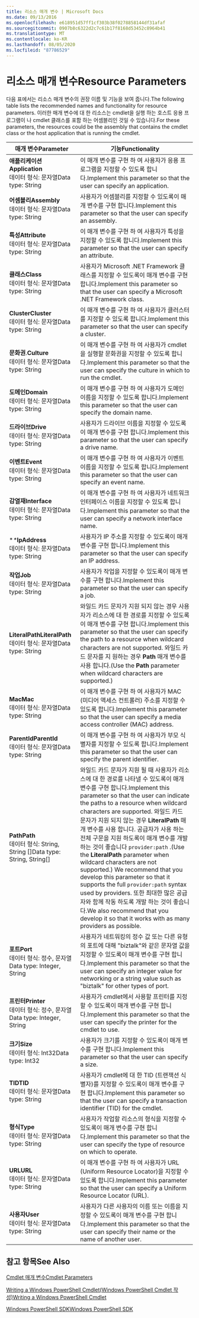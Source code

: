 ```yaml
---
title: 리소스 매개 변수 | Microsoft Docs
ms.date: 09/13/2016
ms.openlocfilehash: e618951d57ff1cf303b38f0278858144df31afaf
ms.sourcegitcommit: 0907b8c6322d2c7c61b17f8168d53452c8964b41
ms.translationtype: MT
ms.contentlocale: ko-KR
ms.lasthandoff: 08/05/2020
ms.locfileid: "87786529"
---
```

# <a name="resource-parameters"></a><span data-ttu-id="d2a4e-102">리소스 매개 변수</span><span class="sxs-lookup"><span data-stu-id="d2a4e-102">Resource Parameters</span></span>

<span data-ttu-id="d2a4e-103">다음 표에서는 리소스 매개 변수의 권장 이름 및 기능을 보여 줍니다.</span><span class="sxs-lookup"><span data-stu-id="d2a4e-103">The following table lists the recommended names and functionality for resource parameters.</span></span> <span data-ttu-id="d2a4e-104">이러한 매개 변수에 대 한 리소스는 cmdlet을 실행 하는 호스트 응용 프로그램이 나 cmdlet 클래스를 포함 하는 어셈블리인 것일 수 있습니다.</span><span class="sxs-lookup"><span data-stu-id="d2a4e-104">For these parameters, the resources could be the assembly that contains the cmdlet class or the host application that is running the cmdlet.</span></span>

|<span data-ttu-id="d2a4e-105">매개 변수</span><span class="sxs-lookup"><span data-stu-id="d2a4e-105">Parameter</span></span>|<span data-ttu-id="d2a4e-106">기능</span><span class="sxs-lookup"><span data-stu-id="d2a4e-106">Functionality</span></span>|
|---|---|
|<span data-ttu-id="d2a4e-107">**애플리케이션**</span><span class="sxs-lookup"><span data-stu-id="d2a4e-107">**Application**</span></span><br><span data-ttu-id="d2a4e-108">데이터 형식: 문자열</span><span class="sxs-lookup"><span data-stu-id="d2a4e-108">Data type: String</span></span>|<span data-ttu-id="d2a4e-109">이 매개 변수를 구현 하 여 사용자가 응용 프로그램을 지정할 수 있도록 합니다.</span><span class="sxs-lookup"><span data-stu-id="d2a4e-109">Implement this parameter so that the user can specify an application.</span></span>|
|<span data-ttu-id="d2a4e-110">**어셈블리**</span><span class="sxs-lookup"><span data-stu-id="d2a4e-110">**Assembly**</span></span><br><span data-ttu-id="d2a4e-111">데이터 형식: 문자열</span><span class="sxs-lookup"><span data-stu-id="d2a4e-111">Data type: String</span></span>|<span data-ttu-id="d2a4e-112">사용자가 어셈블리를 지정할 수 있도록이 매개 변수를 구현 합니다.</span><span class="sxs-lookup"><span data-stu-id="d2a4e-112">Implement this parameter so that the user can specify an assembly.</span></span>|
|<span data-ttu-id="d2a4e-113">**특성**</span><span class="sxs-lookup"><span data-stu-id="d2a4e-113">**Attribute**</span></span><br><span data-ttu-id="d2a4e-114">데이터 형식: 문자열</span><span class="sxs-lookup"><span data-stu-id="d2a4e-114">Data type: String</span></span>|<span data-ttu-id="d2a4e-115">이 매개 변수를 구현 하 여 사용자가 특성을 지정할 수 있도록 합니다.</span><span class="sxs-lookup"><span data-stu-id="d2a4e-115">Implement this parameter so that the user can specify an attribute.</span></span>|
|<span data-ttu-id="d2a4e-116">**클래스**</span><span class="sxs-lookup"><span data-stu-id="d2a4e-116">**Class**</span></span><br><span data-ttu-id="d2a4e-117">데이터 형식: 문자열</span><span class="sxs-lookup"><span data-stu-id="d2a4e-117">Data type: String</span></span>|<span data-ttu-id="d2a4e-118">사용자가 Microsoft .NET Framework 클래스를 지정할 수 있도록이 매개 변수를 구현 합니다.</span><span class="sxs-lookup"><span data-stu-id="d2a4e-118">Implement this parameter so that the user can specify a Microsoft .NET Framework class.</span></span>|
|<span data-ttu-id="d2a4e-119">**Cluster**</span><span class="sxs-lookup"><span data-stu-id="d2a4e-119">**Cluster**</span></span><br><span data-ttu-id="d2a4e-120">데이터 형식: 문자열</span><span class="sxs-lookup"><span data-stu-id="d2a4e-120">Data type: String</span></span>|<span data-ttu-id="d2a4e-121">이 매개 변수를 구현 하 여 사용자가 클러스터를 지정할 수 있도록 합니다.</span><span class="sxs-lookup"><span data-stu-id="d2a4e-121">Implement this parameter so that the user can specify a cluster.</span></span>|
|<span data-ttu-id="d2a4e-122">**문화권**.</span><span class="sxs-lookup"><span data-stu-id="d2a4e-122">**Culture**</span></span><br><span data-ttu-id="d2a4e-123">데이터 형식: 문자열</span><span class="sxs-lookup"><span data-stu-id="d2a4e-123">Data type: String</span></span>|<span data-ttu-id="d2a4e-124">이 매개 변수를 구현 하 여 사용자가 cmdlet을 실행할 문화권을 지정할 수 있도록 합니다.</span><span class="sxs-lookup"><span data-stu-id="d2a4e-124">Implement this parameter so that the user can specify the culture in which to run the cmdlet.</span></span>|
|<span data-ttu-id="d2a4e-125">**도메인**</span><span class="sxs-lookup"><span data-stu-id="d2a4e-125">**Domain**</span></span><br><span data-ttu-id="d2a4e-126">데이터 형식: 문자열</span><span class="sxs-lookup"><span data-stu-id="d2a4e-126">Data type: String</span></span>|<span data-ttu-id="d2a4e-127">이 매개 변수를 구현 하 여 사용자가 도메인 이름을 지정할 수 있도록 합니다.</span><span class="sxs-lookup"><span data-stu-id="d2a4e-127">Implement this parameter so that the user can specify the domain name.</span></span>|
|<span data-ttu-id="d2a4e-128">**드라이브**</span><span class="sxs-lookup"><span data-stu-id="d2a4e-128">**Drive**</span></span><br><span data-ttu-id="d2a4e-129">데이터 형식: 문자열</span><span class="sxs-lookup"><span data-stu-id="d2a4e-129">Data type: String</span></span>|<span data-ttu-id="d2a4e-130">사용자가 드라이브 이름을 지정할 수 있도록이 매개 변수를 구현 합니다.</span><span class="sxs-lookup"><span data-stu-id="d2a4e-130">Implement this parameter so that the user can specify a drive name.</span></span>|
|<span data-ttu-id="d2a4e-131">**이벤트**</span><span class="sxs-lookup"><span data-stu-id="d2a4e-131">**Event**</span></span><br><span data-ttu-id="d2a4e-132">데이터 형식: 문자열</span><span class="sxs-lookup"><span data-stu-id="d2a4e-132">Data type: String</span></span>|<span data-ttu-id="d2a4e-133">이 매개 변수를 구현 하 여 사용자가 이벤트 이름을 지정할 수 있도록 합니다.</span><span class="sxs-lookup"><span data-stu-id="d2a4e-133">Implement this parameter so that the user can specify an event name.</span></span>|
|<span data-ttu-id="d2a4e-134">**감열재**</span><span class="sxs-lookup"><span data-stu-id="d2a4e-134">**Interface**</span></span><br><span data-ttu-id="d2a4e-135">데이터 형식: 문자열</span><span class="sxs-lookup"><span data-stu-id="d2a4e-135">Data type: String</span></span>|<span data-ttu-id="d2a4e-136">이 매개 변수를 구현 하 여 사용자가 네트워크 인터페이스 이름을 지정할 수 있도록 합니다.</span><span class="sxs-lookup"><span data-stu-id="d2a4e-136">Implement this parameter so that the user can specify a network interface name.</span></span>|
|<span data-ttu-id="d2a4e-137">\**\**</span><span class="sxs-lookup"><span data-stu-id="d2a4e-137">**IpAddress**</span></span><br><span data-ttu-id="d2a4e-138">데이터 형식: 문자열</span><span class="sxs-lookup"><span data-stu-id="d2a4e-138">Data type: String</span></span>|<span data-ttu-id="d2a4e-139">사용자가 IP 주소를 지정할 수 있도록이 매개 변수를 구현 합니다.</span><span class="sxs-lookup"><span data-stu-id="d2a4e-139">Implement this parameter so that the user can specify an IP address.</span></span>|
|<span data-ttu-id="d2a4e-140">**작업**</span><span class="sxs-lookup"><span data-stu-id="d2a4e-140">**Job**</span></span><br><span data-ttu-id="d2a4e-141">데이터 형식: 문자열</span><span class="sxs-lookup"><span data-stu-id="d2a4e-141">Data type: String</span></span>|<span data-ttu-id="d2a4e-142">사용자가 작업을 지정할 수 있도록이 매개 변수를 구현 합니다.</span><span class="sxs-lookup"><span data-stu-id="d2a4e-142">Implement this parameter so that the user can specify a job.</span></span>|
|<span data-ttu-id="d2a4e-143">**LiteralPath**</span><span class="sxs-lookup"><span data-stu-id="d2a4e-143">**LiteralPath**</span></span><br><span data-ttu-id="d2a4e-144">데이터 형식: 문자열</span><span class="sxs-lookup"><span data-stu-id="d2a4e-144">Data type: String</span></span>|<span data-ttu-id="d2a4e-145">와일드 카드 문자가 지원 되지 않는 경우 사용자가 리소스에 대 한 경로를 지정할 수 있도록이 매개 변수를 구현 합니다.</span><span class="sxs-lookup"><span data-stu-id="d2a4e-145">Implement this parameter so that the user can specify the path to a resource when wildcard characters are not supported.</span></span> <span data-ttu-id="d2a4e-146">와일드 카드 문자를 지 원하는 경우 **Path** 매개 변수를 사용 합니다.</span><span class="sxs-lookup"><span data-stu-id="d2a4e-146">(Use the **Path** parameter when wildcard characters are supported.)</span></span>|
|<span data-ttu-id="d2a4e-147">**Mac**</span><span class="sxs-lookup"><span data-stu-id="d2a4e-147">**Mac**</span></span><br><span data-ttu-id="d2a4e-148">데이터 형식: 문자열</span><span class="sxs-lookup"><span data-stu-id="d2a4e-148">Data type: String</span></span>|<span data-ttu-id="d2a4e-149">이 매개 변수를 구현 하 여 사용자가 MAC (미디어 액세스 컨트롤러) 주소를 지정할 수 있도록 합니다.</span><span class="sxs-lookup"><span data-stu-id="d2a4e-149">Implement this parameter so that the user can specify a media access controller (MAC) address.</span></span>|
|<span data-ttu-id="d2a4e-150">**ParentId**</span><span class="sxs-lookup"><span data-stu-id="d2a4e-150">**ParentId**</span></span><br><span data-ttu-id="d2a4e-151">데이터 형식: 문자열</span><span class="sxs-lookup"><span data-stu-id="d2a4e-151">Data type: String</span></span>|<span data-ttu-id="d2a4e-152">이 매개 변수를 구현 하 여 사용자가 부모 식별자를 지정할 수 있도록 합니다.</span><span class="sxs-lookup"><span data-stu-id="d2a4e-152">Implement this parameter so that the user can specify the parent identifier.</span></span>|
|<span data-ttu-id="d2a4e-153">**Path**</span><span class="sxs-lookup"><span data-stu-id="d2a4e-153">**Path**</span></span><br><span data-ttu-id="d2a4e-154">데이터 형식: String, String []</span><span class="sxs-lookup"><span data-stu-id="d2a4e-154">Data type: String, String[]</span></span>|<span data-ttu-id="d2a4e-155">와일드 카드 문자가 지원 될 때 사용자가 리소스에 대 한 경로를 나타낼 수 있도록이 매개 변수를 구현 합니다.</span><span class="sxs-lookup"><span data-stu-id="d2a4e-155">Implement this parameter so that the user can indicate the paths to a resource when wildcard characters are supported.</span></span> <span data-ttu-id="d2a4e-156">와일드 카드 문자가 지원 되지 않는 경우 **LiteralPath** 매개 변수를 사용 합니다. 공급자가 사용 하는 전체 구문을 지원 하도록이 매개 변수를 개발 하는 것이 좋습니다 `provider:path` .</span><span class="sxs-lookup"><span data-stu-id="d2a4e-156">(Use the **LiteralPath** parameter when wildcard characters are not supported.) We recommend that you develop this parameter so that it supports the full `provider:path` syntax used by providers.</span></span> <span data-ttu-id="d2a4e-157">또한 최대한 많은 공급자와 함께 작동 하도록 개발 하는 것이 좋습니다.</span><span class="sxs-lookup"><span data-stu-id="d2a4e-157">We also recommend that you develop it so that it works with as many providers as possible.</span></span>|
|<span data-ttu-id="d2a4e-158">**포트**</span><span class="sxs-lookup"><span data-stu-id="d2a4e-158">**Port**</span></span><br><span data-ttu-id="d2a4e-159">데이터 형식: 정수, 문자열</span><span class="sxs-lookup"><span data-stu-id="d2a4e-159">Data type: Integer, String</span></span>|<span data-ttu-id="d2a4e-160">사용자가 네트워킹의 정수 값 또는 다른 유형의 포트에 대해 "biztalk"와 같은 문자열 값을 지정할 수 있도록이 매개 변수를 구현 합니다.</span><span class="sxs-lookup"><span data-stu-id="d2a4e-160">Implement this parameter so that the user can specify an integer value for networking or a string value such as "biztalk" for other types of port.</span></span>|
|<span data-ttu-id="d2a4e-161">**프린터**</span><span class="sxs-lookup"><span data-stu-id="d2a4e-161">**Printer**</span></span><br><span data-ttu-id="d2a4e-162">데이터 형식: 정수, 문자열</span><span class="sxs-lookup"><span data-stu-id="d2a4e-162">Data type: Integer, String</span></span>|<span data-ttu-id="d2a4e-163">사용자가 cmdlet에서 사용할 프린터를 지정할 수 있도록이 매개 변수를 구현 합니다.</span><span class="sxs-lookup"><span data-stu-id="d2a4e-163">Implement this parameter so that the user can specify the printer for the cmdlet to use.</span></span>|
|<span data-ttu-id="d2a4e-164">**크기**</span><span class="sxs-lookup"><span data-stu-id="d2a4e-164">**Size**</span></span><br><span data-ttu-id="d2a4e-165">데이터 형식: Int32</span><span class="sxs-lookup"><span data-stu-id="d2a4e-165">Data type: Int32</span></span>|<span data-ttu-id="d2a4e-166">사용자가 크기를 지정할 수 있도록이 매개 변수를 구현 합니다.</span><span class="sxs-lookup"><span data-stu-id="d2a4e-166">Implement this parameter so that the user can specify a size.</span></span>|
|<span data-ttu-id="d2a4e-167">**TID**</span><span class="sxs-lookup"><span data-stu-id="d2a4e-167">**TID**</span></span><br><span data-ttu-id="d2a4e-168">데이터 형식: 문자열</span><span class="sxs-lookup"><span data-stu-id="d2a4e-168">Data type: String</span></span>|<span data-ttu-id="d2a4e-169">사용자가 cmdlet에 대 한 TID (트랜잭션 식별자)를 지정할 수 있도록이 매개 변수를 구현 합니다.</span><span class="sxs-lookup"><span data-stu-id="d2a4e-169">Implement this parameter so that the user can specify a transaction identifier (TID) for the cmdlet.</span></span>|
|<span data-ttu-id="d2a4e-170">**형식**</span><span class="sxs-lookup"><span data-stu-id="d2a4e-170">**Type**</span></span><br><span data-ttu-id="d2a4e-171">데이터 형식: 문자열</span><span class="sxs-lookup"><span data-stu-id="d2a4e-171">Data type: String</span></span>|<span data-ttu-id="d2a4e-172">사용자가 작업할 리소스의 형식을 지정할 수 있도록이 매개 변수를 구현 합니다.</span><span class="sxs-lookup"><span data-stu-id="d2a4e-172">Implement this parameter so that the user can specify the type of resource on which to operate.</span></span>|
|<span data-ttu-id="d2a4e-173">**URL**</span><span class="sxs-lookup"><span data-stu-id="d2a4e-173">**URL**</span></span><br><span data-ttu-id="d2a4e-174">데이터 형식: 문자열</span><span class="sxs-lookup"><span data-stu-id="d2a4e-174">Data type: String</span></span>|<span data-ttu-id="d2a4e-175">이 매개 변수를 구현 하 여 사용자가 URL (Uniform Resource Locator)을 지정할 수 있도록 합니다.</span><span class="sxs-lookup"><span data-stu-id="d2a4e-175">Implement this parameter so that the user can specify a Uniform Resource Locator (URL).</span></span>|
|<span data-ttu-id="d2a4e-176">**사용자**</span><span class="sxs-lookup"><span data-stu-id="d2a4e-176">**User**</span></span><br><span data-ttu-id="d2a4e-177">데이터 형식: 문자열</span><span class="sxs-lookup"><span data-stu-id="d2a4e-177">Data type: String</span></span>|<span data-ttu-id="d2a4e-178">사용자가 다른 사용자의 이름 또는 이름을 지정할 수 있도록이 매개 변수를 구현 합니다.</span><span class="sxs-lookup"><span data-stu-id="d2a4e-178">Implement this parameter so that the user can specify their name or the name of another user.</span></span>|

## <a name="see-also"></a><span data-ttu-id="d2a4e-179">참고 항목</span><span class="sxs-lookup"><span data-stu-id="d2a4e-179">See Also</span></span>

[<span data-ttu-id="d2a4e-180">Cmdlet 매개 변수</span><span class="sxs-lookup"><span data-stu-id="d2a4e-180">Cmdlet Parameters</span></span>](./cmdlet-parameters.md)

[<span data-ttu-id="d2a4e-181">Writing a Windows PowerShell Cmdlet(Windows PowerShell Cmdlet 작성)</span><span class="sxs-lookup"><span data-stu-id="d2a4e-181">Writing a Windows PowerShell Cmdlet</span></span>](./writing-a-windows-powershell-cmdlet.md)

[<span data-ttu-id="d2a4e-182">Windows PowerShell SDK</span><span class="sxs-lookup"><span data-stu-id="d2a4e-182">Windows PowerShell SDK</span></span>](../windows-powershell-reference.md)
